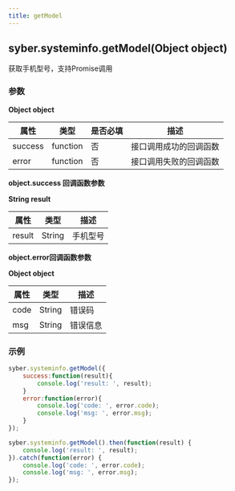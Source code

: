 ```yaml
---
title: getModel
---
```



## syber.systeminfo.getModel(Object object)

获取手机型号，支持Promise调用

### 参数

**Object object**

| 属性    | 类型     | 是否必填 | 描述                   |
| ------- | -------- | -------- | ---------------------- |
| success | function | 否       | 接口调用成功的回调函数 |
| error   | function | 否       | 接口调用失败的回调函数 |

**object.success 回调函数参数**

**String result**

| 属性   | 类型   | 描述     |
| ------ | ------ | -------- |
| result | String | 手机型号 |

**object.error回调函数参数**

**Object object**

| 属性 | 类型   | 描述     |
| ---- | ------ | -------- |
| code | String | 错误码   |
| msg  | String | 错误信息 |

### 示例

```js
syber.systeminfo.getModel({
	success:function(result){
        console.log('result: ', result);
    }
    error:function(error){
        console.log('code: ', error.code);
    	console.log('msg: ', error.msg);
    }
});

syber.systeminfo.getModel().then(function(result) {
    console.log('result: ', result);
}).catch(function(error) {
    console.log('code: ', error.code);
    console.log('msg: ', error.msg);
});
```
